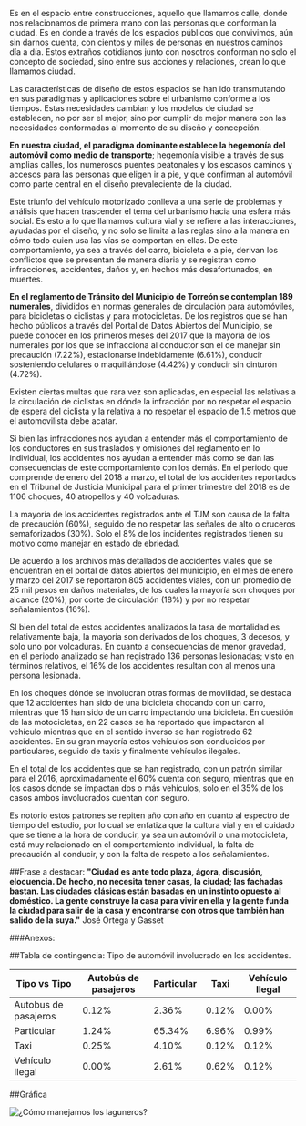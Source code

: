 
Es en el espacio entre construcciones, aquello que llamamos calle, donde nos relacionamos de primera mano con las personas que conforman la ciudad. Es en donde a través de los espacios públicos que convivimos, aún sin darnos cuenta, con cientos y miles de personas en nuestros caminos día a día. Estos extraños cotidianos junto con nosotros conforman no solo el concepto de sociedad, sino entre sus acciones y relaciones, crean lo que llamamos ciudad.

Las características de diseño de estos espacios se han ido transmutando en sus paradigmas y aplicaciones sobre el urbanismo conforme a los tiempos. Estas necesidades cambian y los modelos de ciudad se establecen, no por ser el mejor, sino por cumplir de mejor manera con las necesidades conformadas al momento de su diseño y concepción.

**En nuestra ciudad, el paradigma dominante establece la hegemonía del automóvil como medio de transporte**; hegemonía visible a través de sus amplias calles,  los numerosos puentes peatonales y los escasos caminos y accesos para las personas que eligen ir a pie, y que confirman al automóvil como parte central en el diseño prevaleciente de la ciudad.

Este triunfo del vehículo motorizado conlleva a una serie de problemas y análisis que hacen trascender el tema del urbanismo hacia una esfera más social. Es esto a lo que llamamos cultura vial  y se refiere a las interacciones, ayudadas por el diseño, y no solo se limita a las reglas sino a la manera en cómo todo quien usa las vías se comportan en ellas. De este comportamiento, ya sea a través del carro, bicicleta o a pie, derivan los conflictos que se presentan de manera diaria y se registran como infracciones, accidentes, daños y, en hechos más desafortunados, en muertes.

**En el reglamento de Tránsito del Municipio de Torreón se contemplan 189 numerales**, divididos en normas generales de circulación para automóviles, para bicicletas o ciclistas y para motocicletas. De los registros que se han hecho públicos a través del Portal de Datos Abiertos del Municipio, se puede conocer en los primeros meses del 2017 que la mayoría de los numerales por los que se infracciona al conductor son el de manejar sin precaución (7.22%), estacionarse indebidamente (6.61%), conducir sosteniendo celulares o maquillándose (4.42%) y conducir sin cinturón (4.72%).

Existen ciertas multas que rara vez son aplicadas, en especial las relativas a la circulación de ciclistas en dónde la infracción por no respetar el espacio de espera del ciclista y la relativa a no respetar el espacio de 1.5 metros que el automovilista debe acatar.

Si bien las infracciones nos ayudan a entender más el comportamiento de los conductores en sus traslados  y omisiones del reglamento en lo individual, los accidentes nos ayudan a entender más como se dan las consecuencias de este comportamiento con los demás. En el periodo que comprende de enero del 2018 a marzo, el total de los accidentes reportados en el Tribunal de Justicia Municipal para el primer trimestre del 2018 es de 1106 choques, 40 atropellos y 40 volcaduras.

La mayoría de los accidentes registrados ante el TJM son causa de la falta de precaución (60%), seguido de no respetar las señales de alto o cruceros semaforizados (30%). Solo el 8% de los incidentes registrados tienen su motivo como manejar en estado de ebriedad.

De acuerdo a los archivos más detallados de accidentes viales que se encuentran en el portal de datos abiertos del municipio, en el mes de enero y marzo del 2017 se reportaron 805 accidentes viales, con un promedio de 25 mil pesos en daños materiales, de los cuales la mayoría son choques por alcance (20%), por corte de circulación (18%) y por no respetar señalamientos (16%).

SI bien del total de estos accidentes analizados la tasa de mortalidad es relativamente baja, la mayoría son derivados de los choques, 3 decesos, y solo uno por volcaduras. En cuanto a consecuencias de menor gravedad, en el periodo analizado se han registrado 136 personas lesionadas; visto en términos relativos, el 16% de los accidentes resultan con al menos una persona lesionada.

En los choques dónde se involucran otras formas de movilidad, se destaca que 12 accidentes han sido de una bicicleta chocando con un carro, mientras que 15 han sido de un carro impactando una bicicleta. En cuestión de las motocicletas, en 22 casos se ha reportado que impactaron al vehículo mientras que en el sentido inverso se han registrado 62 accidentes. En su gran mayoría estos vehículos son conducidos por particulares, seguido de taxis y finalmente vehículos ilegales.

En el total de los accidentes que se han registrado, con un patrón similar para el 2016, aproximadamente el 60% cuenta con seguro, mientras que en los casos donde se impactan dos o más vehículos, solo en el 35% de los casos ambos involucrados cuentan con seguro.

Es notorio estos patrones se repiten año con año en cuanto al espectro de tiempo del estudio, por lo cual se enfatiza que la cultura vial y en el cuidado que se tiene a la hora de conducir, ya sea un automóvil o una motocicleta, está muy relacionado en el comportamiento individual, la falta de precaución al conducir, y con la falta de respeto a los señalamientos.

##Frase a destacar:
**"Ciudad es ante todo plaza, ágora, discusión, elocuencia. De hecho, no necesita tener casas, la ciudad; las fachadas bastan. Las ciudades clásicas están basadas en un instinto opuesto al doméstico. La gente construye la casa para vivir en ella y la gente funda la ciudad para salir de la casa y encontrarse con otros que también han salido de la suya."**
José Ortega y Gasset

###Anexos:

##Tabla de contingencia: Tipo de automóvil involucrado en los accidentes.

Tipo vs Tipo|Autobús de pasajeros|Particular|Taxi|Vehículo Ilegal|
----------------------------------------------------------------|--------|------------------|-----------|-------------------|
Autobus de pasajeros|0.12%|2.36%|0.12%|0.00%|
Particular|1.24%|65.34%|6.96%|0.99%|
Taxi|0.25%|4.10%|0.12%|0.12%|
Vehículo Ilegal|0.00%|2.61%|0.62%|0.12%|

##Gráfica

<img class="img-responsive" src="como-manejamos-los-laguneros/vialidad-grafica.png" alt="¿Cómo manejamos los laguneros?">

